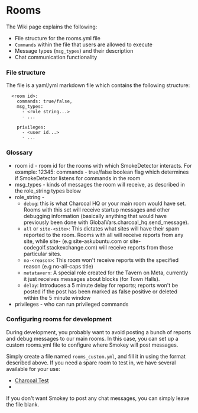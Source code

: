 # Rooms

The Wiki page explains the following:
- File structure for the rooms.yml file
- `Commands` within the file that users are allowed to execute
- Message types (`msg_types`) and their description
- Chat communication functionality

### File structure

The file is a yaml/yml markdown file which contains the following structure:

```<chat host>:
  <room id>:
    commands: true/false,
    msg_types:
      - <role string...>
      - ...

    privileges: 
      - <user id...>
      - ...
```
### Glossary

- room id - room id for the rooms with which SmokeDetector interacts. For example: 12345:
commands - true/false boolean flag which determines if SmokeDetector listens for commands in the room
- msg_types - kinds of messages the room will receive, as described in the role_string types below
- role_string - 
   * `debug`: this is what Charcoal HQ or your main room would have set. Rooms with this set will receive startup messages and other debugging information (basically anything that would have previously been done with GlobalVars.charcoal_hq.send_message).
   * `all` or `site-<site>`: This dictates what sites will have their spam reported to the room. Rooms with all will receive reports from any site, while site-<site> (e.g site-askubuntu.com or site-codegolf.stackexchange.com) will receive reports from those particular sites.
  * `no-<reason>`: This room won't receive reports with the specified reason (e.g no-all-caps title)
  * `metatavern`: A special role created for the Tavern on Meta, currently it just receives messages about blocks (for Town Halls).
  * `delay`: Introduces a 5 minute delay for reports; reports won't be posted if the post has been marked as false positive or deleted within the 5 minute window
- privileges - who can run privileged commands

### Configuring rooms for development

During development, you probably want to avoid posting a bunch of reports and debug messages to our main rooms. In this case, you can set up a custom rooms.yml file to configure where Smokey will post messages. 

Simply create a file named `rooms_custom.yml`, and fill it in using the format described above. If you need a spare room to test in, we have several available for your use:

 - [Charcoal Test](https://chat.stackexchange.com/rooms/65945/charcoal-test)
 - <add more here>

If you don't want Smokey to post any chat messages, you can simply leave the file blank.
